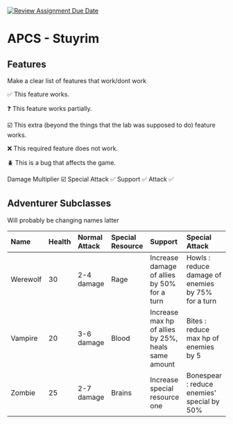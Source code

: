[![Review Assignment Due Date](https://classroom.github.com/assets/deadline-readme-button-22041afd0340ce965d47ae6ef1cefeee28c7c493a6346c4f15d667ab976d596c.svg)](https://classroom.github.com/a/KprAwj1n)
# APCS - Stuyrim

## Features

Make a clear list of features that work/dont work

:white_check_mark: This feature works.

:question: This feature works partially.

:ballot_box_with_check: This extra (beyond the things that the lab was supposed to do) feature works.

:x: This required feature does not work.

:beetle: This is a bug that affects the game.

Damage Multiplier :ballot_box_with_check:
Special Attack :white_check_mark:
Support :white_check_mark:
Attack :white_check_mark:



## Adventurer Subclasses

Will probably be changing names latter

| Name | Health | Normal Attack | Special Resource | Support | Special Attack |
| :----- | :----- | :----- | :----- | :-----| :-----|
| Werewolf  | 30      | 2-4 damage | Rage | Increase damage of allies by 50% for a turn | Howls : reduce damage of enemies by 75% for a turn|
| Vampire  | 20      | 3-6 damage | Blood | Increase max hp of allies by 25%, heals same amount | Bites : reduce max hp of enemies by 5|
| Zombie   | 25      | 2-7 damage | Brains | Increase special resource one | Bonespear : reduce enemies' special by 50% |
